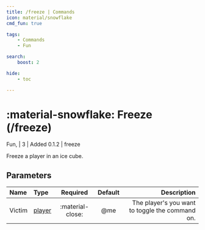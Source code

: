 ```yaml
---
title: /freeze | Commands
icon: material/snowflake
cmd_fun: true

tags:
    - Commands
    - Fun

search:
    boost: 2

hide:
    - toc

---
```

# <p style="color: var(--md-default-fg-color); display: inline;">:material-snowflake: Freeze</p> (/freeze)
<div style="display:inline;">
<p style="color: var(--destrix-docs--commandcat-fun); display: inline;">Fun</p>,
| <p style="color: var(--md-default-fg-color--light); display: inline;">3</p> | <p style="color: var(--md-default-fg-color--light); display: inline;"> Added 0.1.2</p> | freeze
</div>

Freeze a player in an ice cube.

## Parameters

| Name   | Type   | Required         | Default | Description                            |
|:--------|:--------|:------------------:|:---------:|----------------------------------------:|
| Victim | [player](../parameters.md#player) | :material-close: | @me     | The player's you want to toggle the command on. |